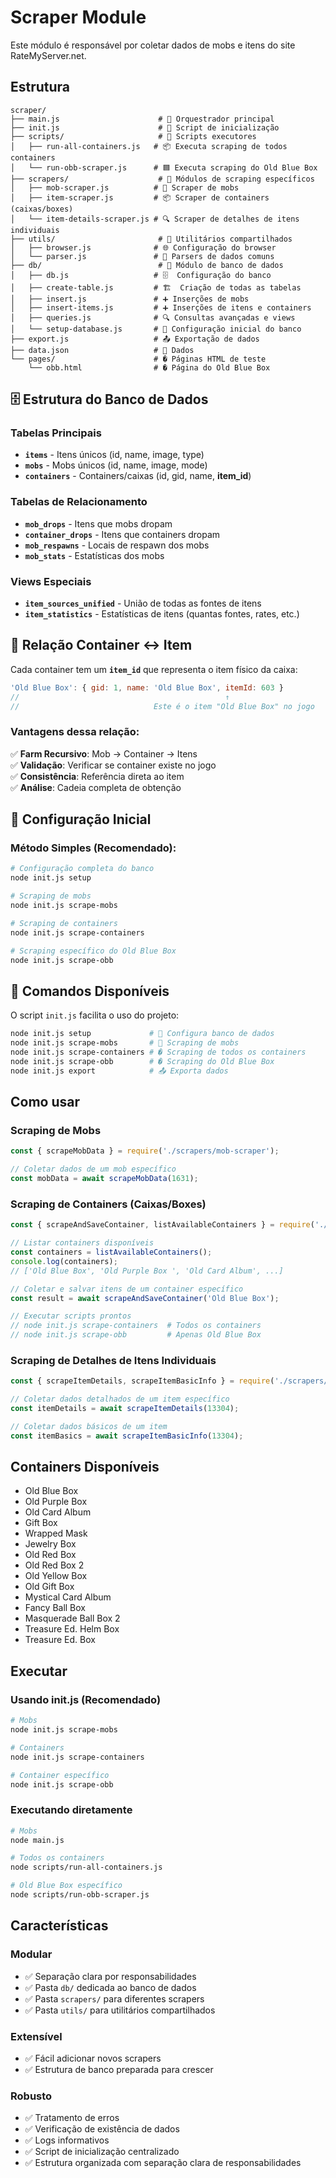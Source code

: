 # Scraper Module

Este módulo é responsável por coletar dados de mobs e itens do site RateMyServer.net.

## Estrutura

```
scraper/
├── main.js                      # 🎯 Orquestrador principal
├── init.js                      # 🚀 Script de inicialização
├── scripts/                     # 📁 Scripts executores
│   ├── run-all-containers.js   # 📦 Executa scraping de todos containers
│   └── run-obb-scraper.js      # 🟦 Executa scraping do Old Blue Box
├── scrapers/                    # 📁 Módulos de scraping específicos
│   ├── mob-scraper.js          # 🐉 Scraper de mobs
│   ├── item-scraper.js         # 📦 Scraper de containers (caixas/boxes)
│   └── item-details-scraper.js # 🔍 Scraper de detalhes de itens individuais
├── utils/                       # 📁 Utilitários compartilhados
│   ├── browser.js              # 🌐 Configuração do browser
│   └── parser.js               # 🔧 Parsers de dados comuns
├── db/                          # 📁 Módulo de banco de dados
│   ├── db.js                   # 🗄️  Configuração do banco
│   ├── create-table.js         # 🏗️  Criação de todas as tabelas
│   ├── insert.js               # ➕ Inserções de mobs
│   ├── insert-items.js         # ➕ Inserções de itens e containers
│   ├── queries.js              # 🔍 Consultas avançadas e views
│   └── setup-database.js       # 🚀 Configuração inicial do banco
├── export.js                   # 📤 Exportação de dados
├── data.json                   # 📄 Dados
└── pages/                      # � Páginas HTML de teste
    └── obb.html                # � Página do Old Blue Box
```

## 🗄️ Estrutura do Banco de Dados

### Tabelas Principais
- **`items`** - Itens únicos (id, name, image, type)
- **`mobs`** - Mobs únicos (id, name, image, mode)
- **`containers`** - Containers/caixas (id, gid, name, **item_id**)

### Tabelas de Relacionamento
- **`mob_drops`** - Itens que mobs dropam
- **`container_drops`** - Itens que containers dropam
- **`mob_respawns`** - Locais de respawn dos mobs
- **`mob_stats`** - Estatísticas dos mobs

### Views Especiais
- **`item_sources_unified`** - União de todas as fontes de itens
- **`item_statistics`** - Estatísticas de itens (quantas fontes, rates, etc.)

## 🔗 Relação Container ↔ Item

Cada container tem um **`item_id`** que representa o item físico da caixa:

```javascript
'Old Blue Box': { gid: 1, name: 'Old Blue Box', itemId: 603 }
//                                              ↑
//                              Este é o item "Old Blue Box" no jogo
```

### Vantagens dessa relação:
✅ **Farm Recursivo**: Mob → Container → Itens  
✅ **Validação**: Verificar se container existe no jogo  
✅ **Consistência**: Referência direta ao item  
✅ **Análise**: Cadeia completa de obtenção

## 🚀 Configuração Inicial

### **Método Simples (Recomendado):**
```bash
# Configuração completa do banco
node init.js setup

# Scraping de mobs
node init.js scrape-mobs

# Scraping de containers
node init.js scrape-containers

# Scraping específico do Old Blue Box
node init.js scrape-obb
```

## 🎯 Comandos Disponíveis

O script `init.js` facilita o uso do projeto:

```bash
node init.js setup             # 🚀 Configura banco de dados
node init.js scrape-mobs       # 🐉 Scraping de mobs
node init.js scrape-containers # � Scraping de todos os containers
node init.js scrape-obb        # � Scraping do Old Blue Box
node init.js export            # 📤 Exporta dados
```

## Como usar

### Scraping de Mobs

```javascript
const { scrapeMobData } = require('./scrapers/mob-scraper');

// Coletar dados de um mob específico
const mobData = await scrapeMobData(1631);
```

### Scraping de Containers (Caixas/Boxes)

```javascript
const { scrapeAndSaveContainer, listAvailableContainers } = require('./scrapers/item-scraper');

// Listar containers disponíveis
const containers = listAvailableContainers();
console.log(containers);
// ['Old Blue Box', 'Old Purple Box ', 'Old Card Album', ...]

// Coletar e salvar itens de um container específico
const result = await scrapeAndSaveContainer('Old Blue Box');

// Executar scripts prontos
// node init.js scrape-containers  # Todos os containers
// node init.js scrape-obb         # Apenas Old Blue Box
```

### Scraping de Detalhes de Itens Individuais

```javascript
const { scrapeItemDetails, scrapeItemBasicInfo } = require('./scrapers/item-details-scraper');

// Coletar dados detalhados de um item específico
const itemDetails = await scrapeItemDetails(13304);

// Coletar dados básicos de um item
const itemBasics = await scrapeItemBasicInfo(13304);
```

## Containers Disponíveis

- Old Blue Box
- Old Purple Box  
- Old Card Album
- Gift Box
- Wrapped Mask
- Jewelry Box
- Old Red Box
- Old Red Box 2
- Old Yellow Box
- Old Gift Box
- Mystical Card Album
- Fancy Ball Box
- Masquerade Ball Box 2
- Treasure Ed. Helm Box
- Treasure Ed. Box

## Executar

### Usando init.js (Recomendado)
```bash
# Mobs
node init.js scrape-mobs

# Containers
node init.js scrape-containers

# Container específico
node init.js scrape-obb
```

### Executando diretamente
```bash
# Mobs
node main.js

# Todos os containers
node scripts/run-all-containers.js

# Old Blue Box específico
node scripts/run-obb-scraper.js
```

## Características

### Modular
- ✅ Separação clara por responsabilidades
- ✅ Pasta `db/` dedicada ao banco de dados
- ✅ Pasta `scrapers/` para diferentes scrapers
- ✅ Pasta `utils/` para utilitários compartilhados

### Extensível
- ✅ Fácil adicionar novos scrapers
- ✅ Estrutura de banco preparada para crescer

### Robusto
- ✅ Tratamento de erros
- ✅ Verificação de existência de dados
- ✅ Logs informativos
- ✅ Script de inicialização centralizado
- ✅ Estrutura organizada com separação clara de responsabilidades
